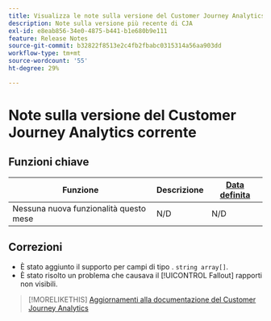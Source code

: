 ```yaml
---
title: Visualizza le note sulla versione del Customer Journey Analytics corrente
description: Note sulla versione più recente di CJA
exl-id: e8eab856-34e0-4875-b441-b1e680b9e111
feature: Release Notes
source-git-commit: b32822f8513e2c4fb2fbabc0315314a56aa903dd
workflow-type: tm+mt
source-wordcount: '55'
ht-degree: 29%

---
```


# Note sulla versione del Customer Journey Analytics corrente

## Funzioni chiave

| Funzione | Descrizione | [Data definita](/help/release-notes/releases.md) |
| ----------- | ---------- | ----- |
| Nessuna nuova funzionalità questo mese | N/D | N/D |

## Correzioni

* È stato aggiunto il supporto per campi di tipo . `string array[]`.
* È stato risolto un problema che causava il [!UICONTROL Fallout] rapporti non visibili.

>[!MORELIKETHIS]
>[Aggiornamenti alla documentazione del Customer Journey Analytics](/help/release-notes/doc-changes.md)
